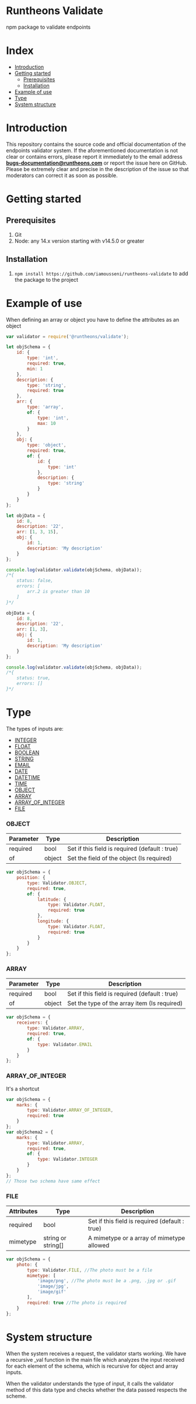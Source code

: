 # Runtheons Validate

npm package to validate endpoints

# Index

- [Introduction](https://github.com/iamousseni/runtheons-validate#introduction)
- [Getting started](https://github.com/iamousseni/runtheons-validate#getting-started)
  - [Prerequisites](https://github.com/iamousseni/runtheons-validate#prerequisites)
  - [Installation](https://github.com/iamousseni/runtheons-validate#installation)
- [Example of use](https://github.com/iamousseni/runtheons-validate#example-of-use)
- [Type](https://github.com/iamousseni/runtheons-validate#type)
- [System structure](https://github.com/iamousseni/runtheons-validate#system-structure)

# Introduction

This repository contains the source code and official documentation of the endpoints validator system. If the aforementioned documentation is not clear or contains errors, please report it immediately to the email address **bugs-documentation@runtheons.com** or report the issue here on GitHub. Please be extremely clear and precise in the description of the issue so that moderators can correct it as soon as possible.

# Getting started

## Prerequisites

1. Git
2. Node: any 14.x version starting with v14.5.0 or greater

## Installation

1. `npm install https://github.com/iamousseni/runtheons-validate` to add the package to the project

# Example of use

When defining an array or object you have to define the attributes as an object

```javascript
var validator = require('@runtheons/validate');

let objSchema = {
	id: {
		type: 'int',
		required: true,
		min: 1
	},
	description: {
		type: 'string',
		required: true
	},
	arr: {
		type: 'array',
		of: {
			type: 'int',
			max: 10
		}
	},
	obj: {
		type: 'object',
		required: true,
		of: {
			id: {
				type: 'int'
			},
			description: {
				type: 'string'
			}
		}
	}
};

let objData = {
	id: 8,
	description: '22',
	arr: [1, 3, 15],
	obj: {
		id: 1,
		description: 'My description'
	}
};

console.log(validator.validate(objSchema, objData));
/*{
	status: false,
	errors: [
		arr.2 is greater than 10
	]
}*/

objData = {
	id: 8,
	description: '22',
	arr: [1, 3],
	obj: {
		id: 1,
		description: 'My description'
	}
};

console.log(validator.validate(objSchema, objData));
/*{
	status: true,
	errors: []
}*/
```

# Type

The types of inputs are:

- [INTEGER](https://github.com/iamousseni/runtheons-validate/blob/master/doc/integer.md)
- [FLOAT](https://github.com/iamousseni/runtheons-validate/blob/tree/master/doc/float.md)
- [BOOLEAN](https://github.com/iamousseni/runtheons-validate/blob/tree/master/doc/boolean.md)
- [STRING](https://github.com/iamousseni/runtheons-validate/blob/tree/master/doc/string.md)
- [EMAIL](https://github.com/iamousseni/runtheons-validate/blob/tree/master/doc/email.md)
- [DATE](https://github.com/iamousseni/runtheons-validate/blob/tree/master/doc/date.md)
- [DATETIME](https://github.com/iamousseni/runtheons-validate/blob/tree/master/doc/datetime.md)
- [TIME](https://github.com/iamousseni/runtheons-validate/blob/tree/master/doc/time.md)
- [OBJECT](https://github.com/iamousseni/runtheons-validate/#object)
- [ARRAY](https://github.com/iamousseni/runtheons-validate/#file)
- [ARRAY_OF_INTEGER](https://github.com/iamousseni/runtheons-validate/#file)
- [FILE](https://github.com/iamousseni/runtheons-validate/#file)

### OBJECT

| Parameter | Type   | Description                                    |
| --------- | ------ | ---------------------------------------------- |
| required  | bool   | Set if this field is required (default : true) |
| of        | object | Set the field of the object (Is required)      |

```javascript
var objSchema = {
	position: {
		type: Validator.OBJECT,
		required: true,
		of: {
			latitude: {
				type: Validator.FLOAT,
				required: true
			},
			longitude: {
				type: Validator.FLOAT,
				required: true
			}
		}
	}
};
```

### ARRAY

| Parameter | Type   | Description                                    |
| --------- | ------ | ---------------------------------------------- |
| required  | bool   | Set if this field is required (default : true) |
| of        | object | Set the type of the array item (Is required)   |

```javascript
var objSchema = {
	receivers: {
		type: Validator.ARRAY,
		required: true,
		of: {
			type: Validator.EMAIL
		}
	}
};
```

### ARRAY_OF_INTEGER

It's a shortcut

```javascript
var objSchema = {
	marks: {
		type: Validator.ARRAY_OF_INTEGER,
		required: true
	}
};
var objSchema2 = {
	marks: {
		type: Validator.ARRAY,
		required: true,
		of: {
			type: Validator.INTEGER
		}
	}
};
// Those two schema have same effect
```

### FILE

| Attributes | Type               | Description                                    |
| ---------- | ------------------ | ---------------------------------------------- |
| required   | bool               | Set if this field is required (default : true) |
| mimetype   | string or string[] | A mimetype or a array of mimetype allowed      |

```javascript
var objSchema = {
	photo: {
		type: Validator.FILE, //The photo must be a file
		mimetype: [
			'image/png', //The photo must be a .png, .jpg or .gif
			'image/jpg',
			'image/gif'
		],
		required: true //The photo is required
	}
};
```

# System structure

When the system receives a request, the validator starts working.
We have a recursive \_val function in the main file which analyzes the input received for each element of the schema, which is recursive for object and array inputs.

When the validator understands the type of input, it calls the validator method of this data type and checks whether the data passed respects the scheme.
